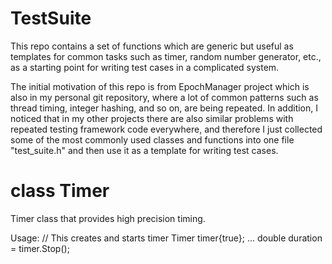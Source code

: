 # TestSuite
This repo contains a set of functions which are generic but useful as templates for common tasks such as timer, random number generator, etc., as a starting point for writing test cases in a complicated system.

The initial motivation of this repo is from EpochManager project which is also in my personal git repository, where a lot of common patterns such as thread timing, integer hashing, and so on, are being repeated. In addition, I noticed that in my other projects there are also similar problems with repeated testing framework code everywhere, and therefore I just collected some of the most commonly used classes and functions into one file "test_suite.h" and then use it as a template for writing test cases.

class Timer
===========
Timer class that provides high precision timing.

Usage:
// This creates and starts timer
Timer timer{true};
...
double duration = timer.Stop();

